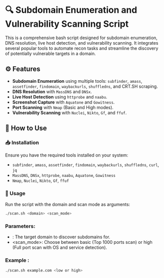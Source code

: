 # 🔍 Subdomain Enumeration and Vulnerability Scanning Script

This is a comprehensive bash script designed for subdomain enumeration, DNS resolution, live host detection, and vulnerability scanning. It integrates several popular tools to automate recon tasks and streamline the discovery of potentially vulnerable targets in a domain.

## ⚙️ Features
- **Subdomain Enumeration** using multiple tools: `subfinder`, `amass`, `assetfinder`, `findomain`, `waybackurls`, `shuffledns`, and CRT.SH scraping.
- **DNS Resolution** with `MassDNS` and `DNSx`.
- **Live Host Detection** using `httprobe` and `naabu`.
- **Screenshot Capture** with `Aquatone` and `Gowitness`.
- **Port Scanning** with `Nmap` (Basic and High modes).
- **Vulnerability Scanning** with `Nuclei`, `Nikto`, `Gf`, and `ffuf`.

## 🚀 How to Use

### 📥 Installation
Ensure you have the required tools installed on your system:
- `subfinder`, `amass`, `assetfinder`, `findomain`, `waybackurls`, `shuffledns`, `curl`, `jq`
- `MassDNS`, `DNSx`, `httprobe`, `naabu`, `Aquatone`, `Gowitness`
- `Nmap`, `Nuclei`, `Nikto`, `Gf`, `ffuf`

### 📜 Usage
Run the script with the domain and scan mode as arguments:

```bash
./scan.sh <domain> <scan_mode>
```
### Parameters:

- <domain>: The target domain to discover subdomains for.
- <scan_mode>: Choose between basic (Top 1000 ports scan) or high (Full port scan with OS and service detection).

### Example :
```bash
./scan.sh example.com <low or high>
```

